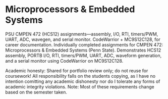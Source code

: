 # Microprocessors & Embedded Systems
PSU CMPEN 472 (HCS12) assignments—assembly, I/O, RTI, timers/PWM, UART, ADC, wavegen, and serial monitor. CodeWarrior + MC9S12C128, for career documentation.
Individually completed assignments for CMPEN 472: Microprocessors & Embedded Systems (Penn State). Demonstrates HCS12 assembly, PORTB I/O, RTI, timers/PWM, UART, ADC, waveform generation, and a serial monitor using CodeWarrior on MC9S12C128.

Academic honesty: Shared for portfolio review only; do not reuse for coursework! All responsibility falls on the students copying, as I have no intention comitting any academic dishonesty nor do I tolerate any forms of academic integrity violations.
Note: Most of these requirements change based on the semester taken.
